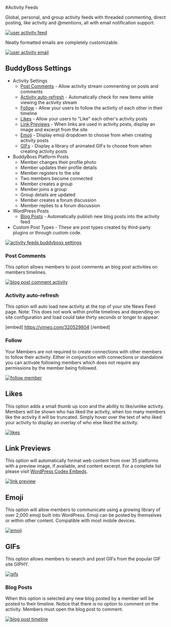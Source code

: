 #Activity Feeds

Global, personal, and group activity feeds with threaded commenting, direct posting, like activity and @mentions, all with email notification support.

[![user activity feed](https://www.buddyboss.com/resources/wp-content/uploads/2019/01/activityfeed1-1024x818.jpg)](https://www.buddyboss.com/resources/wp-content/uploads/2019/01/activityfeed1.jpg)

Neatly formatted emails are completely customizable.

[![user activity email](https://www.buddyboss.com/resources/wp-content/uploads/2019/01/activityfeed2.jpg)](https://www.buddyboss.com/resources/wp-content/uploads/2019/01/activityfeed2.jpg)

BuddyBoss Settings
------------------

*   Activity Settings
    *   [Post Comments](#post-comments) - Allow activity stream commenting on posts and comments
    *   [Activity auto-refresh](#activity-auto-refresh) - Automatically check for new items while viewing the activity stream
    *   [Follow](http://follow) - Allow your users to follow the activity of each other in their timeline
    *   [Likes](#likes) - Allow your users to "Like" each other's activity posts
    *   [Link Previews](#link-previews) - When links are used in activity posts, display an image and excerpt from the site
    *   [Emoji](#emoji) - Display emoji dropdown to choose from when creating activity posts
    *   [GIFs](#gifs) \- Display a library of animated GIFs to choose from when creating activity posts
*   BuddyBoss Platform Posts
    *   Member changes their profile photo
    *   Member updates their profile details
    *   Member registers to the site
    *   Two members become connected
    *   Member creates a group
    *   Member joins a group
    *   Group details are updated
    *   Member creates a forum discussion
    *   Member replies to a forum discussion
*   WordPress Posts
    *   [Blog Posts](https://www.buddyboss.com/resources/wp-admin/post.php?post=74&action=edit#blog-posts) - Automatically publish new blog posts into the activity feed
*   Custom Post Types - These are post types created by third-party plugins or through custom code.

[![activity feeds buddyboss settings](https://www.buddyboss.com/resources/wp-content/uploads/2019/01/activityfeedsbuddybosssettings-1024x930.jpg)](https://www.buddyboss.com/resources/wp-content/uploads/2019/01/activityfeedsbuddybosssettings.jpg)

### Post Comments

This option allows members to post comments an blog post activities on members timelines.

[![blog post comment activity](https://www.buddyboss.com/resources/wp-content/uploads/2019/01/blogpostcommentactivity-1024x486.jpg)](https://www.buddyboss.com/resources/wp-content/uploads/2019/01/blogpostcommentactivity.jpg)

### Activity auto-refresh

This option will auto load new activity at the top of your site News Feed page. Note: This does not work within profile timelines and depending on site configuration and load could take thirty seconds or longer to appear.

[embed] https://vimeo.com/320529804 [/embed]

### Follow

Your Members are not required to create connections with other members to follow their activity. Either in conjunction with connections or standalone you can activate following members which does not require any permissions by the member being followed.

[![follow member](https://www.buddyboss.com/resources/wp-content/uploads/2019/01/follow-1024x512.jpg)](https://www.buddyboss.com/resources/wp-content/uploads/2019/01/follow.jpg)

Likes
-----

This option adds a small thumb up icon and the ability to like/unlike activity. Members will be shown who has liked the activity, when too many members like the activity it will be truncated. Simply hover over the text of who liked your activity to display an overlay of who else liked the activity.

[![likes](https://www.buddyboss.com/resources/wp-content/uploads/2019/04/likes-1024x486.jpg)](https://www.buddyboss.com/resources/wp-content/uploads/2019/04/likes.jpg)

Link Previews
-------------

This option will automatically format web content from over 35 platforms with a preview image, if available, and content excerpt. For a complete list please visit [WordPress Codex Embeds](https://codex.wordpress.org/Embeds#Okay.2C_So_What_Sites_Can_I_Embed_From.3F).

[![link preview](https://www.buddyboss.com/resources/wp-content/uploads/2019/04/linkpreview-1024x556.jpg)](https://www.buddyboss.com/resources/wp-content/uploads/2019/04/linkpreview.jpg)

Emoji
-----

This option will allow members to communicate using a growing library of over 2,000 emoji built into WordPress. Emoji can be posted by themselves or within other content. Compatible with most mobile devices.

[![emoji](https://www.buddyboss.com/resources/wp-content/uploads/2019/04/emoji-1024x556.jpg)](https://www.buddyboss.com/resources/wp-content/uploads/2019/04/emoji.jpg)

GIFs
----

This option allows members to search and post GIFs from the popular GIF site GIPHY.

[![gifs](https://www.buddyboss.com/resources/wp-content/uploads/2019/04/image-1-1024x556.jpeg)](https://www.buddyboss.com/resources/wp-content/uploads/2019/04/image-1.jpeg)

### Blog Posts

When this option is selected any new blog posted by a member will be posted to their timeline. Notice that there is no option to comment on the activity. Members must open the blog post to comment.

[![blog post timeline](https://www.buddyboss.com/resources/wp-content/uploads/2019/01/blogpost-1024x556.jpg)](https://www.buddyboss.com/resources/wp-content/uploads/2019/01/blogpost.jpg)